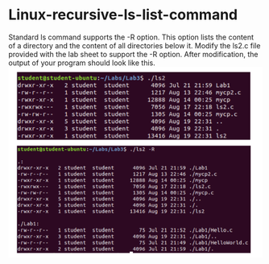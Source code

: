 # Linux-recursive-ls-list-command
Standard ls command supports the -R option. This option lists the content of a directory and the content of all directories below it. Modify the ls2.c file provided with the lab sheet to support the -R option. After modification, the output of your program should look like this.
![](Screenshot%20(2).png)
